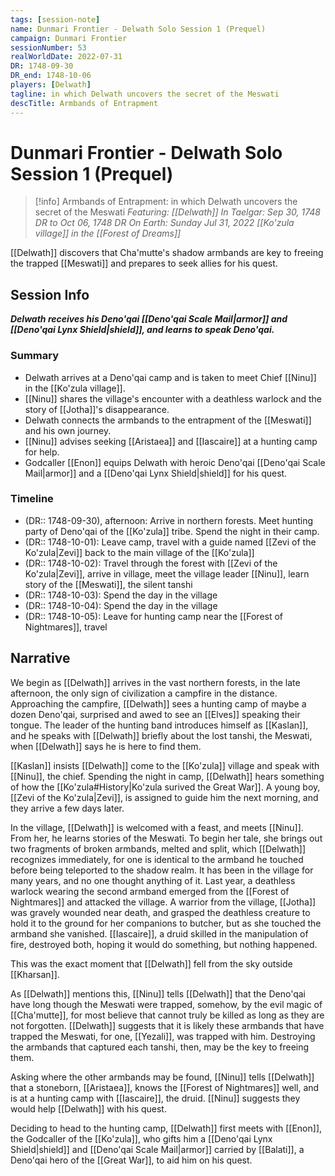 ```yaml
---
tags: [session-note]
name: Dunmari Frontier - Delwath Solo Session 1 (Prequel)
campaign: Dunmari Frontier
sessionNumber: 53
realWorldDate: 2022-07-31
DR: 1748-09-30
DR_end: 1748-10-06
players: [Delwath]
tagline: in which Delwath uncovers the secret of the Meswati
descTitle: Armbands of Entrapment
---
```

# Dunmari Frontier - Delwath Solo Session 1 (Prequel)

>[!info] Armbands of Entrapment: in which Delwath uncovers the secret of the Meswati
> *Featuring: [[Delwath]]*
> *In Taelgar: Sep 30, 1748 DR to Oct 06, 1748 DR*
> *On Earth: Sunday Jul 31, 2022*
> *[[Ko'zula village]] in the [[Forest of Dreams]]*

[[Delwath]] discovers that Cha'mutte's shadow armbands are key to freeing the trapped [[Meswati]] and prepares to seek allies for his quest.
## Session Info

***Delwath receives his Deno'qai [[Deno'qai Scale Mail|armor]] and  [[Deno'qai Lynx Shield|shield]], and learns to speak Deno'qai.***
### Summary
- Delwath arrives at a Deno'qai camp and is taken to meet Chief [[Ninu]] in the [[Ko'zula village]].
- [[Ninu]] shares the village's encounter with a deathless warlock and the story of [[Jotha]]'s disappearance.
- Delwath connects the armbands to the entrapment of the [[Meswati]] and his own journey.
- [[Ninu]] advises seeking [[Aristaea]] and [[Iascaire]] at a hunting camp for help.
- Godcaller [[Enon]] equips Delwath with heroic Deno'qai [[Deno'qai Scale Mail|armor]] and a [[Deno'qai Lynx Shield|shield]] for his quest.

### Timeline
- (DR:: 1748-09-30), afternoon: Arrive in northern forests. Meet hunting party of Deno'qai of the [[Ko'zula]] tribe. Spend the night in their camp. 
- (DR:: 1748-10-01):  Leave camp, travel with a guide named [[Zevi of the Ko'zula|Zevi]] back to the main village of the [[Ko'zula]]
- (DR:: 1748-10-02): Travel through the forest with [[Zevi of the Ko'zula|Zevi]], arrive in village, meet the village leader [[Ninu]], learn story of the [[Meswati]], the silent tanshi
- (DR:: 1748-10-03):  Spend the day in the village
- (DR:: 1748-10-04):  Spend the day in the village
- (DR:: 1748-10-05):  Leave for hunting camp near the [[Forest of Nightmares]], travel 


## Narrative
We begin as [[Delwath]] arrives in the vast northern forests, in the late afternoon, the only sign of civilization a campfire in the distance. Approaching the campfire, [[Delwath]] sees a hunting camp of maybe a dozen Deno'qai, surprised and awed to see an [[Elves]] speaking their tongue. The leader of the hunting band introduces himself as [[Kaslan]], and he speaks with [[Delwath]] briefly about the lost tanshi, the Meswati, when [[Delwath]] says he is here to find them. 

[[Kaslan]] insists [[Delwath]] come to the [[Ko'zula]] village and speak with [[Ninu]], the chief. Spending the night in camp, [[Delwath]] hears something of how the [[Ko'zula#History|Ko'zula surived the Great War]]. A young boy, [[Zevi of the Ko'zula|Zevi]], is assigned to guide him the next morning, and they arrive a few days later. 

In the village, [[Delwath]] is welcomed with a feast, and meets [[Ninu]]. From her, he learns stories of the Meswati. To begin her tale, she brings out two fragments of broken armbands, melted and split, which [[Delwath]] recognizes immediately, for one is identical to the armband he touched before being teleported to the shadow realm. It has been in the village for many years, and no one thought anything of it. Last year, a deathless warlock wearing the second armband emerged from the [[Forest of Nightmares]] and attacked the village. A warrior from the village, [[Jotha]] was gravely wounded near death, and grasped the deathless creature to hold it to the ground for her companions to butcher, but as she touched the armband she vanished. [[Iascaire]], a druid skilled in the manipulation of fire, destroyed both, hoping it would do something, but nothing happened. 

This was the exact moment that [[Delwath]] fell from the sky outside [[Kharsan]].

As [[Delwath]] mentions this, [[Ninu]] tells [[Delwath]] that the Deno'qai have long though the Meswati were trapped, somehow, by the evil magic of [[Cha'mutte]], for most believe that cannot truly be killed as long as they are not forgotten. [[Delwath]] suggests that it is likely these armbands that have trapped the Meswati, for one, [[Yezali]], was trapped with him. Destroying the armbands that captured each tanshi, then, may be the key to freeing them. 

Asking where the other armbands may be found, [[Ninu]] tells [[Delwath]] that a stoneborn, [[Aristaea]], knows the [[Forest of Nightmares]] well, and is at a hunting camp with [[Iascaire]], the druid. [[Ninu]] suggests they would help [[Delwath]] with his quest. 

Deciding to head to the hunting camp, [[Delwath]] first meets with [[Enon]], the Godcaller of the [[Ko'zula]], who gifts him a [[Deno'qai Lynx Shield|shield]] and [[Deno'qai Scale Mail|armor]] carried by [[Balati]], a Deno'qai hero of the [[Great War]], to aid him on his quest. 
